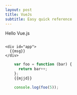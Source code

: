 ```yaml
---
layout: post
title: VueJs 
subtitle: Easy quick reference
---
```


Hello Vue.js
````vue

<div id="app">
  {{msg}}
</div>

````

``` javascript
	var foo = function (bar) {
	  return bar++;
	};
	{{mjjd}}

	console.log(foo(5));
```